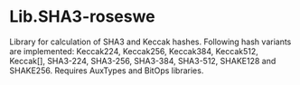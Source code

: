 # Lib.SHA3-roseswe
Library for calculation of SHA3 and Keccak hashes. Following hash variants are implemented: Keccak224, Keccak256, Keccak384, Keccak512, Keccak[], SHA3-224, SHA3-256, SHA3-384, SHA3-512, SHAKE128 and SHAKE256. Requires AuxTypes and BitOps libraries.
